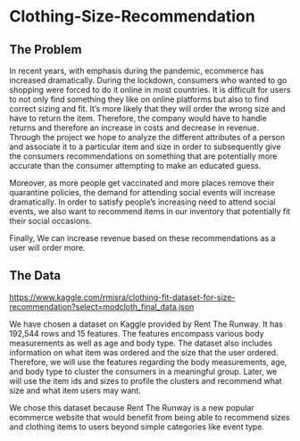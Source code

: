 # Clothing-Size-Recommendation

## **The Problem**
In recent years, with emphasis during the pandemic, ecommerce has increased dramatically. During the lockdown, consumers who wanted to go shopping were forced to do it online in most countries. It is difficult for users to not only find something they like on online platforms but also to find correct sizing and fit. It’s more likely that they will order the wrong size and have to return the item. Therefore, the company would have to handle returns and therefore an increase in costs and decrease in revenue. Through the project we hope to analyze the different attributes of a person and associate it to a particular item and size in order to subsequently give the consumers recommendations on something that are potentially more accurate than the consumer attempting to make an educated guess.

Moreover, as more people get vaccinated and more places remove their quarantine policies, the demand for attending social events will increase dramatically. In order to satisfy people’s increasing need to attend social events, we also want to recommend items in our inventory that potentially fit their social occasions.

Finally, We can increase revenue based on these recommendations as a user will order more.

## **The Data**
https://www.kaggle.com/rmisra/clothing-fit-dataset-for-size-recommendation?select=modcloth_final_data.json

We have chosen a dataset on Kaggle provided by Rent The Runway. It has 192,544 rows and 15 features. The features encompass various body measurements as well as age and body type. The dataset also includes information on what item was ordered and the size that the user ordered. Therefore, we will use the features regarding the body measurements, age, and body type to cluster the consumers in a meaningful group. Later, we will use the item ids and sizes to profile the clusters and recommend what size and what item users may want.

We chose this dataset because Rent The Runway is a new popular ecommerce website that would benefit from being able to recommend sizes and clothing items to users beyond simple categories like event type.
